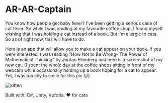 # AR-AR-Captain

You know how people get baby fever? I've been getting a serious case of cat fever. So while I was reading at my favourite coffee shop, I found myself wishing that I was holding a cat instead of a book. But I'm allergic to cats. So as of right now, this will have to do.

Here is an app that will allow you to make a cat appear on your book. If you were interested, I was reading "How Not to Be Wrong- The Power of Mathematical Thinking" by Jordan Ellenberg and here is a screenshot of my new cat. (I spent the whole day at the coffee shops sitting in front of my webcam while occasionally holding up a book hoping for a cat to appear. Yet, I was too shy to smile for this pic :pensive:)

![kitten](../kitten.png")

Built with: C#, Unity, Vuforia, :heart: for cats
